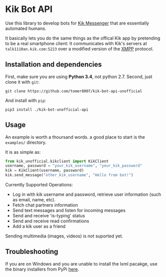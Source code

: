 # Kik Bot API #
Use this library to develop bots for [Kik Messenger](https://www.kik.com) that are essentially automated humans.

It basically lets you do the same things as the offical Kik app by pretending to be a real smartphone client: It communicates with Kik's servers at `talk1110an.kik.com:5223` over a modified version of the [XMPP](https://xmpp.org/about/technology-overview.html) protocol.
## Installation and dependencies ##
First, make sure you are using **Python 3.4**, not python 2.7.
Second, just clone it with `git`:
```
git clone https://github.com/tomer8007/kik-bot-api-unofficial
```
And install with `pip`:
```
pip3 install ./kik-bot-unofficial-api
```
## Usage ##
An example is worth a thoursand words. a good place to start is the `examples/` directory. 

It is as simple as:
```python
from kik_unofficial.kikclient import KikClient
username, password = "your_kik_username", "your_kik_password"
kik = KikClient(username, password)
kik.send_message("other_kik_username", "Hello from bot!")
```
Currently Supported Operations:
- Log in with kik username and password, retrieve user information (such as email, name, etc).
- Fetch chat partners information
- Send text messages and listen for incoming messages
- Send and receive 'is-typing' status
- Send and receive read confirmations
- Add a kik user as a friend

Sending multimedia (images, videos) is not suported yet.

## Troubleshooting
If you are on Windows and you are unable to install the lxml pacakge, use the binary installers from PyPi [here](https://pypi.python.org/pypi/lxml/3.3.5#downloads).
